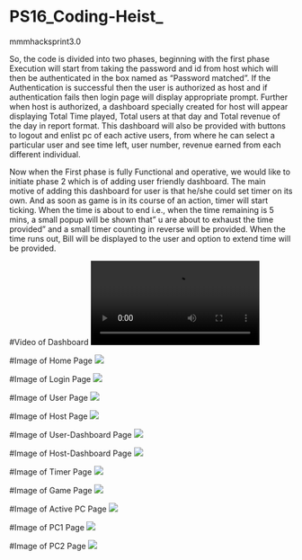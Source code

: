 # PS16_Coding-Heist_
mmmhacksprint3.0

So, the code is divided into two phases, beginning with the first phase Execution will start from taking the password and id from host which will then be authenticated in the box named as “Password matched”. If the Authentication is successful then the user is authorized as host and if authentication fails then login page will display appropriate prompt.
 Further when host is authorized, a dashboard specially created for host will appear displaying Total Time played, Total users at that day and Total revenue of the day in report format. This dashboard will also be provided with buttons to logout and enlist pc of each active users, from where he can select a particular user and see time left, user number, revenue earned from each different individual.

Now when the First phase is fully Functional and operative, we would like to initiate phase 2 which is of adding user friendly dashboard.  The main motive of adding this dashboard for user is that he/she could set timer on its own. And as soon as game is in its course of an action, timer will start ticking.
When the time is about to end i.e., when the time remaining is 5 mins, a small popup will be shown that” u are about to exhaust the time provided” and a small timer counting in reverse will be provided.
When the time runs out, Bill will be displayed to the user and option to extend time will be provided.

#Video of Dashboard
<video src="https://user-images.githubusercontent.com/92090642/136683868-5cc66782-c4cb-40d6-9bce-6de1836a5608.mp4">

#Image of Home Page
<img src="img/login.PNG">

#Image of Login Page
<img src="img/index.PNG">

#Image of User Page
<img src="img/user login.PNG">
 
#Image of Host Page
<img src="img/host login.PNG">

#Image of User-Dashboard Page
<img src="img/user dash.PNG">

#Image of Host-Dashboard Page
<img src="img/host dash.PNG">

#Image of Timer Page
<img src="img/Timer alert.PNG">

#Image of Game Page
<img src="img/game.PNG">

#Image of Active PC  Page
<img src="img/pc1,pc2.PNG"> 

#Image of PC1 Page
<img src="img/pc1.PNG">

#Image of PC2 Page
<img src="img/pc2.PNG">
